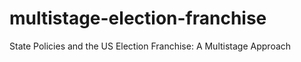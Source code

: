 # multistage-election-franchise
State Policies and the US Election Franchise: A Multistage Approach
